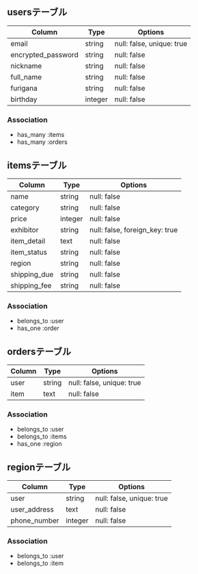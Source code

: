 ## usersテーブル
| Column              | Type    | Options                   |
| ------              | ------  | ------------------------- |
| email               | string  | null: false, unique: true |
| encrypted_password  | string  | null: false               |
| nickname            | string  | null: false               |
| full_name           | string  | null: false               |
| furigana            | string  | null: false               |
| birthday            | integer | null: false               |

### Association
- has_many :items
- has_many :orders


## itemsテーブル
| Column             | Type    | Options                        |
| ------             | ------  | -------------------------      |
| name               | string  | null: false                    |
| category           | string  | null: false                    |
| price              | integer | null: false                    |
| exhibitor          | string  | null: false, foreign_key: true |
| item_detail        | text    | null: false                    |
| item_status        | string  | null: false                    |
| region             | string  | null: false                    |
| shipping_due       | string  | null: false                    |
| shipping_fee       | string  | null: false                    |

### Association
- belongs_to :user
- has_one :order


## ordersテーブル
| Column             | Type   | Options                   |
| ------             | ------ | ------------------------- |
| user               | string | null: false, unique: true |
| item               | text   | null: false               |

### Association
- belongs_to :user
- belongs_to :items
- has_one :region


## regionテーブル
| Column             | Type    | Options                   |
| ------             | ------  | ------------------------- |
| user               | string  | null: false, unique: true |
| user_address       | text    | null: false               |
| phone_number       | integer | null: false               |

### Association
- belongs_to :user
- belongs_to :item